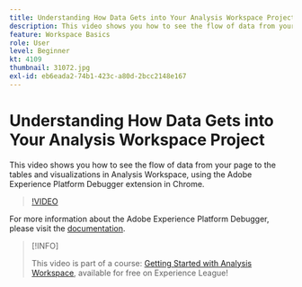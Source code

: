 ```yaml
---
title: Understanding How Data Gets into Your Analysis Workspace Project
description: This video shows you how to see the flow of data from your page to the tables and visualizations in Analysis Workspace, using the Adobe Experience Platform Debugger extension in Chrome.
feature: Workspace Basics
role: User
level: Beginner
kt: 4109
thumbnail: 31072.jpg
exl-id: eb6eada2-74b1-423c-a80d-2bcc2148e167
---
```

# Understanding How Data Gets into Your Analysis Workspace Project

This video shows you how to see the flow of data from your page to the tables and visualizations in Analysis Workspace, using the Adobe Experience Platform Debugger extension in Chrome.

>[!VIDEO](https://video.tv.adobe.com/v/31072/?quality=12)

For more information about the Adobe Experience Platform Debugger, please visit the [documentation](https://experienceleague.adobe.com/docs/debugger/using-v2/experience-cloud-debugger.html).

>[!INFO]
>
> This video is part of a course: [Getting Started with Analysis Workspace](https://experienceleague.adobe.com/?recommended=Analytics-U-1-2020.1.workspace), available for free on Experience League!
